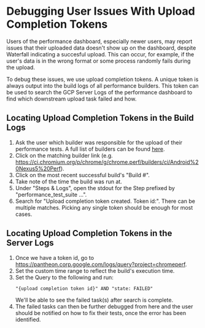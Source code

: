 # Debugging User Issues With Upload Completion Tokens

Users of the performance dashboard, especially newer users,
may report issues that their uploaded data doesn't show up
on the dashboard, despite Waterfall indicating a succesful
upload. This can occur, for example, if the user's
data is in the wrong format or some process randomly fails during
the upload.

To debug these issues, we use upload completion tokens. A unique token is
always output into the build logs of all performance builders. This token
can be used to search the GCP Server Logs of the performance dashboard to
find which downstream upload task failed and how.

## Locating Upload Completion Tokens in the Build Logs

1. Ask the user which builder was responsible for the upload of their
performance tests. A full list of builders can be found
[here](https://ci.chromium.org/p/chrome/g/chrome.perf/builders).
2. Click on the matching builder link
(e.g. https://ci.chromium.org/p/chrome/g/chrome.perf/builders/ci/Android%20Nexus5%20Perf).
3. Click on the most recent successful build's "Build #".
4. Take note of the time the build was run at.
5. Under "Steps & Logs", open the stdout for the Step prefixed by
"performance_test_suite ...".
6. Search for "Upload completion token created. Token id:". There can be
multiple matches. Picking any single token should be enough for most cases.

## Locating Upload Completion Tokens in the Server Logs

1. Once we have a token id, go to
https://pantheon.corp.google.com/logs/query?project=chromeperf.
2. Set the custom time range to reflect the build's execution time.
3. Set the Query to the following and run:
	```
  	"{upload completion token id}" AND "state: FAILED"
  	```
  	We'll be able to see the failed task(s) after search is complete.
4. The failed tasks can then be further debugged from here and the user should be
notified on how to fix their tests, once the error has been identified.
